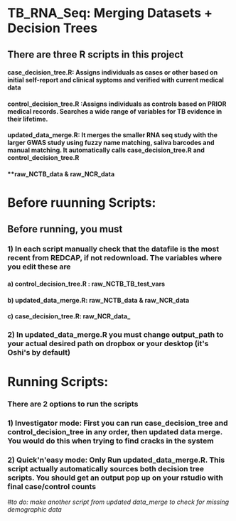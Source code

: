 # TB_RNA_Seq: Merging Datasets + Decision Trees

## There are three R scripts in this project

#### case_decision_tree.R: Assigns individuals as cases or other based on initial self-report and clinical syptoms and verified with current medical data

#### control_decision_tree.R :Assigns individuals as controls based on PRIOR medical records. Searches a wide range of variables for TB evidence in their lifetime. 

#### updated_data_merge.R: It merges the smaller RNA seq study with the larger GWAS study using fuzzy name matching, saliva barcodes and manual matching. It automatically calls case_decision_tree.R and control_decision_tree.R

#### \*\*raw_NCTB_data & raw_NCR_data 

# Before ruunning Scripts:

## Before running, you must
### 1) In each script manually check that the datafile is the most recent from REDCAP, if not redownload. The variables where you edit these are 
#### a) control_decision_tree.R : raw_NCTB_TB_test_vars
#### b) updated_data_merge.R: raw_NCTB_data & raw_NCR_data 
#### c) case_decision_tree.R: raw_NCR_data_

### 2) In updated_data_merge.R you must change output_path to your actual desired path on dropbox or your desktop (it's Oshi's by default)


# Running Scripts:
### There are 2 options to run the scripts
### 1) Investigator mode: First you can run case_decision_tree and control_decision_tree in any order, then updated data merge. You would do this when trying to find cracks in the system

### 2) Quick'n'easy mode: Only Run updated_data_merge.R. This script actually automatically sources both decision tree scripts. You should get an output pop up on your rstudio with final case/control counts 



*#to do: make another script from updated data_merge to check for missing demographic data*
